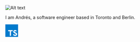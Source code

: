 ![ Alt text](assets/sayHi.gif)

I am Andrés, a software engineer based in Toronto and Berlin.

<img src="./assets/typescript.png" width="40">